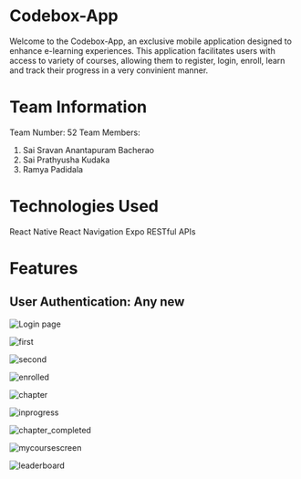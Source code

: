 # Codebox-App

Welcome to the Codebox-App, an exclusive mobile application designed to enhance e-learning experiences. This application facilitates users with access to variety of courses, allowing them to register, login, enroll, learn and track their progress in a very convinient manner. 

# Team Information

Team Number: 52
Team Members:
1. Sai Sravan Anantapuram Bacherao
2. Sai Prathyusha Kudaka
3. Ramya Padidala

# Technologies Used
React Native
React Navigation
Expo
RESTful APIs

# Features

## User Authentication: Any new 




![Login page](images/login.png)

![first](images/first.png)

![second](images/second.png)

![enrolled](images/enrolled.png)

![chapter](images/chapter.png)

![inprogress](images/inprogress.png)

![chapter_completed](images/chapter_completed.png)

![mycoursescreen](images/mycoursescreen.png)

![leaderboard](images/leaderboard.png)







